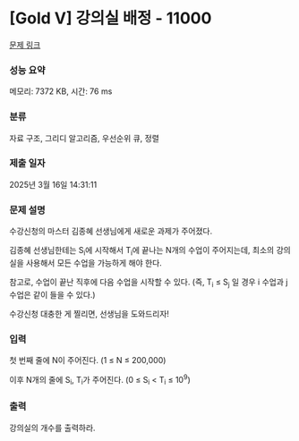 # [Gold V] 강의실 배정 - 11000 

[문제 링크](https://www.acmicpc.net/problem/11000) 

### 성능 요약

메모리: 7372 KB, 시간: 76 ms

### 분류

자료 구조, 그리디 알고리즘, 우선순위 큐, 정렬

### 제출 일자

2025년 3월 16일 14:31:11

### 문제 설명

<p>수강신청의 마스터 김종혜 선생님에게 새로운 과제가 주어졌다. </p>

<p>김종혜 선생님한테는 S<sub>i</sub>에 시작해서 T<sub>i</sub>에 끝나는 N개의 수업이 주어지는데, 최소의 강의실을 사용해서 모든 수업을 가능하게 해야 한다. </p>

<p>참고로, 수업이 끝난 직후에 다음 수업을 시작할 수 있다. (즉, T<sub>i</sub> ≤ S<sub>j</sub> 일 경우 i 수업과 j 수업은 같이 들을 수 있다.)</p>

<p>수강신청 대충한 게 찔리면, 선생님을 도와드리자!</p>

### 입력 

 <p>첫 번째 줄에 N이 주어진다. (1 ≤ N ≤ 200,000)</p>

<p>이후 N개의 줄에 S<sub>i</sub>, T<sub>i</sub>가 주어진다. (0 ≤ S<sub>i</sub> < T<sub>i</sub> ≤ 10<sup>9</sup>)</p>

### 출력 

 <p>강의실의 개수를 출력하라.</p>

